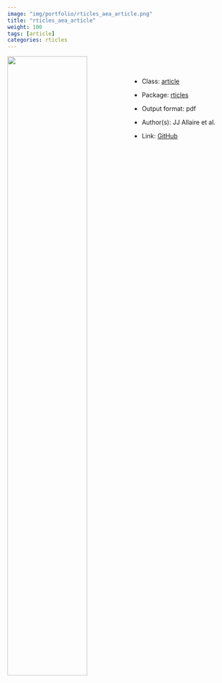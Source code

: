 ```yaml
---
image: "img/portfolio/rticles_aea_article.png"
title: "rticles_aea_article"
weight: 100
tags: [article]
categories: rticles
---
```




<!--more-->

<p><a href="../../img/portfolio/rticles_aea_article.png"><img class = "jf-image-shadow" src="../../img/portfolio/rticles_aea_article.png" width="60%"  align="left"></a></p>

<br><br>

- Class: [article](../../tags/article)
- Package: [rticles](rticles)
- Output format: pdf

- Author(s): JJ Allaire et al.
- Link: [GitHub](https://github.com/rstudio/rticles)


